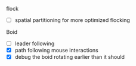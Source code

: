 flock
- [ ] spatial partitioning for more optimized flocking 

Boid
- [ ] leader following
- [x] path following mouse interactions
- [x] debug the boid rotating earlier than it should